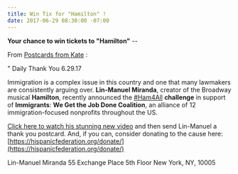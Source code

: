 ```yaml
---
title: Win Tix for "Hamilton" !
date: 2017-06-29 08:30:00 -07:00
---
```


**Your chance to win tickets to "Hamilton"** --



From [Postcards from Kate](https://www.postcardsfromkate.org/) :

"  Daily Thank You 6.29.17

Immigration is a complex issue in this country and one that many lawmakers are consistently arguing over. **Lin-Manuel Miranda**, creator of the Broadway musical **Hamilton**, recently announced the [#Ham4All](https://www.facebook.com/hashtag/ham4all?source=feed_text&story_id=583773388678340) **challenge** in support of **Immigrants**: **We Get the Job Done Coalition**, an alliance of 12 immigration-focused nonprofits throughout the US.

[Click here to watch his stunning new video](https://www.youtube.com/watch?v=6_35a7sn6ds) and then send Lin-Manuel a thank you postcard. And, if you can, consider donating to the cause here: [https://hispanicfederation.org/donate/](https://hispanicfederation.org/donate/)

Lin-Manuel Miranda
55 Exchange Place
5th Floor
New York, NY, 10005